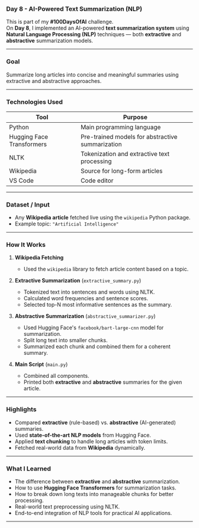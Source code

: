 
### **Day 8 - AI-Powered Text Summarization (NLP)**  
This is part of my **#100DaysOfAI** challenge.  
On **Day 8**, I implemented an AI-powered **text summarization system** using **Natural Language Processing (NLP)** techniques — both **extractive** and **abstractive** summarization models.

---

### **Goal**  
Summarize long articles into concise and meaningful summaries using extractive and abstractive approaches.

---

### **Technologies Used**

| Tool             | Purpose                                       |
|------------------|-----------------------------------------------|
| Python           | Main programming language                     |
| Hugging Face Transformers | Pre-trained models for abstractive summarization |
| NLTK             | Tokenization and extractive text processing   |
| Wikipedia        | Source for long-form articles                 |
| VS Code          | Code editor                                   |

---

### **Dataset / Input**  
- Any **Wikipedia article** fetched live using the `wikipedia` Python package.  
- Example topic: `"Artificial Intelligence"`

---

### **How It Works**

1. **Wikipedia Fetching**  
   - Used the `wikipedia` library to fetch article content based on a topic.

2. **Extractive Summarization** (`extractive_summary.py`)  
   - Tokenized text into sentences and words using NLTK.
   - Calculated word frequencies and sentence scores.
   - Selected top-N most informative sentences as the summary.

3. **Abstractive Summarization** (`abstractive_summarizer.py`)  
   - Used Hugging Face's `facebook/bart-large-cnn` model for summarization.
   - Split long text into smaller chunks.
   - Summarized each chunk and combined them for a coherent summary.

4. **Main Script** (`main.py`)  
   - Combined all components.
   - Printed both **extractive** and **abstractive** summaries for the given article.

---

### **Highlights**

- Compared **extractive** (rule-based) vs. **abstractive** (AI-generated) summaries.
- Used **state-of-the-art NLP models** from Hugging Face.
- Applied **text chunking** to handle long articles with token limits.
- Fetched real-world data from **Wikipedia** dynamically.

---

### **What I Learned**

- The difference between **extractive** and **abstractive** summarization.
- How to use **Hugging Face Transformers** for summarization tasks.
- How to break down long texts into manageable chunks for better processing.
- Real-world text preprocessing using NLTK.
- End-to-end integration of NLP tools for practical AI applications.

---

